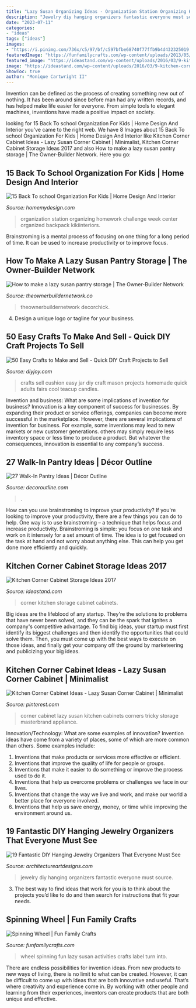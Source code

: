 ```yaml
---
title: "Lazy Susan Organizing Ideas - Organization Station Organizing Homework Challenge Week Center Organized Backpack Kikiinteriors"
description: "Jewelry diy hanging organizers fantastic everyone must source"
date: "2023-07-11"
categories:
- "ideas"
tags: ["ideas"]
images:
- "https://i.pinimg.com/736x/c5/97/bf/c597bfbe68740f77ffb9b4d432325019.jpg"
featuredImage: "https://funfamilycrafts.com/wp-content/uploads/2013/05/spinning_wheel-400x599.jpg"
featured_image: "https://ideastand.com/wp-content/uploads/2016/03/9-kitchen-corner-cabinets-storage.jpg"
image: "https://ideastand.com/wp-content/uploads/2016/03/9-kitchen-corner-cabinets-storage.jpg"
ShowToc: true
author: "Monique Cartwright II"
---
```



Invention can be defined as the process of creating something new out of nothing. It has been around since before man had any written records, and has helped make life easier for everyone. From simple tools to elegant machines, inventions have made a positive impact on society.

	

		
looking for 15 Back To school Organization For Kids | Home Design And Interior you've came to the right web. We have 8 Images about 15 Back To school Organization For Kids | Home Design And Interior like Kitchen Corner Cabinet Ideas - Lazy Susan Corner Cabinet | Minimalist, Kitchen Corner Cabinet Storage Ideas 2017 and also How to make a lazy susan pantry storage | The Owner-Builder Network. Here you go:
		
    
## 15 Back To School Organization For Kids | Home Design And Interior

<img loading=lazy src="http://homemydesign.com/wp-content/uploads/2015/08/back-to-school-organization-center.jpg" onerror="this.onerror=null;this.src='https://tse2.mm.bing.net/th?id=OIP.mepOt4zQQGYkD82x5kBapQHaLH&amp;pid=15.1';" alt="15 Back To school Organization For Kids | Home Design And Interior">

_Source: homemydesign.com_

>organization station organizing homework challenge week center organized backpack kikiinteriors. 

	

Brainstroming is a mental process of focusing on one thing for a long period of time. It can be used to increase productivity or to improve focus.

    
## How To Make A Lazy Susan Pantry Storage | The Owner-Builder Network

<img loading=lazy src="https://theownerbuildernetwork.co/wp-content/uploads/2014/02/Lazy-Susan-Pantry-Storage01.jpg" onerror="this.onerror=null;this.src='https://tse4.mm.bing.net/th?id=OIP.M3Y6QZTQ_erppgOTuDKrlQHaJ4&amp;pid=15.1';" alt="How to make a lazy susan pantry storage | The Owner-Builder Network">

_Source: theownerbuildernetwork.co_

>theownerbuildernetwork decorchick. 

	

4. Design a unique logo or tagline for your business.

    
## 50 Easy Crafts To Make And Sell - Quick DIY Craft Projects To Sell

<img loading=lazy src="https://diyjoy.com/wp-content/uploads/2016/05/Mason-Jar-Pin-Cushion.jpg" onerror="this.onerror=null;this.src='https://tse2.mm.bing.net/th?id=OIP.9Ii3yus8pvXDXtlABY-iEAHaNS&amp;pid=15.1';" alt="50 Easy Crafts to Make and Sell - Quick DIY Craft Projects to Sell">

_Source: diyjoy.com_

>crafts sell cushion easy jar diy craft mason projects homemade quick adults fairs cool teacup candles. 

	

Invention and business: What are some implications of invention for business?
Innovation is a key component of success for businesses. By expanding their product or service offerings, companies can become more successful in the marketplace. However, there are several implications of invention for business. For example, some inventions may lead to new markets or new customer generations. others may simply require less inventory space or less time to produce a product. But whatever the consequences, innovation is essential to any company’s success.

    
## 27 Walk-In Pantry Ideas | Décor Outline

<img loading=lazy src="https://www.decoroutline.com/wp-content/uploads/2018/01/slim-french-double-doors-to-walk-in-pantry-and-transom-window-with-diamond-accent-and-u-shaped-brown-countertop-with-open-shelves-above-and-underneath-with-bookcases-framing-the-french-doors.jpg" onerror="this.onerror=null;this.src='https://tse4.mm.bing.net/th?id=OIP.8cp_5wbGCUnvZKZPjB3ItQHaKY&amp;pid=15.1';" alt="27 Walk-In Pantry Ideas | Décor Outline">

_Source: decoroutline.com_

>. 

	

How can you use brainstroming to improve your productivity?
If you're looking to improve your productivity, there are a few things you can do to help. One way is to use brainstroming – a technique that helps focus and increase productivity. Brainstroming is simple: you focus on one task and work on it intensely for a set amount of time. The idea is to get focused on the task at hand and not worry about anything else. This can help you get done more efficiently and quickly.

    
## Kitchen Corner Cabinet Storage Ideas 2017

<img loading=lazy src="https://ideastand.com/wp-content/uploads/2016/03/9-kitchen-corner-cabinets-storage.jpg" onerror="this.onerror=null;this.src='https://tse2.mm.bing.net/th?id=OIP.-7OHPmHUPNcJELVOB2AzgQHaJ4&amp;pid=15.1';" alt="Kitchen Corner Cabinet Storage Ideas 2017">

_Source: ideastand.com_

>corner kitchen storage cabinet cabinets. 

	

Big ideas are the lifeblood of any startup. They're the solutions to problems that have never been solved, and they can be the spark that ignites a company's competitive advantage. To find big ideas, your startup must first identify its biggest challenges and then identify the opportunities that could solve them. Then, you must come up with the best ways to execute on those ideas, and finally get your company off the ground by marketeering and publicizing your big ideas.

    
## Kitchen Corner Cabinet Ideas - Lazy Susan Corner Cabinet | Minimalist

<img loading=lazy src="https://i.pinimg.com/736x/c5/97/bf/c597bfbe68740f77ffb9b4d432325019.jpg" onerror="this.onerror=null;this.src='https://tse1.mm.bing.net/th?id=OIP.3NF9Ac95TCi0-kVDpbfjhgHaLH&amp;pid=15.1';" alt="Kitchen Corner Cabinet Ideas - Lazy Susan Corner Cabinet | Minimalist">

_Source: pinterest.com_

>corner cabinet lazy susan kitchen cabinets corners tricky storage masterbrand appliance. 

	

Innovation/Technology: What are some examples of innovation?
Invention ideas have come from a variety of places, some of which are more common than others. Some examples include:
1. Inventions that make products or services more effective or efficient. 
2. Inventions that improve the quality of life for people or groups. 
3. Inventions that make it easier to do something or improve the process used to do it. 
4. Inventions that help us overcome problems or challenges we face in our lives. 
5. Inventions that change the way we live and work, and make our world a better place for everyone involved. 
6. Inventions that help us save energy, money, or time while improving the environment around us.

    
## 19 Fantastic DIY Hanging Jewelry Organizers That Everyone Must See

<img loading=lazy src="http://www.architectureartdesigns.com/wp-content/uploads/2016/03/6-4.jpg" onerror="this.onerror=null;this.src='https://tse2.mm.bing.net/th?id=OIP.IyyTiO_jp85nRyPwVK2fQAHaLH&amp;pid=15.1';" alt="19 Fantastic DIY Hanging Jewelry Organizers That Everyone Must See">

_Source: architectureartdesigns.com_

>jewelry diy hanging organizers fantastic everyone must source. 

	

3. The best way to find ideas that work for you is to think about the projects you’d like to do and then search for instructions that fit your needs.

    
## Spinning Wheel | Fun Family Crafts

<img loading=lazy src="https://funfamilycrafts.com/wp-content/uploads/2013/05/spinning_wheel-400x599.jpg" onerror="this.onerror=null;this.src='https://tse4.mm.bing.net/th?id=OIP.fUdW1mQbZvho94Yitar4FAHaLF&amp;pid=15.1';" alt="Spinning Wheel | Fun Family Crafts">

_Source: funfamilycrafts.com_

>wheel spinning fun lazy susan activities crafts label turn into. 

	

There are endless possibilities for invention ideas. From new products to new ways of living, there is no limit to what can be created. However, it can be difficult to come up with ideas that are both innovative and useful. That’s where creativity and experience come in. By working with other people and learning from their experiences, inventors can create products that are both unique and effective.

